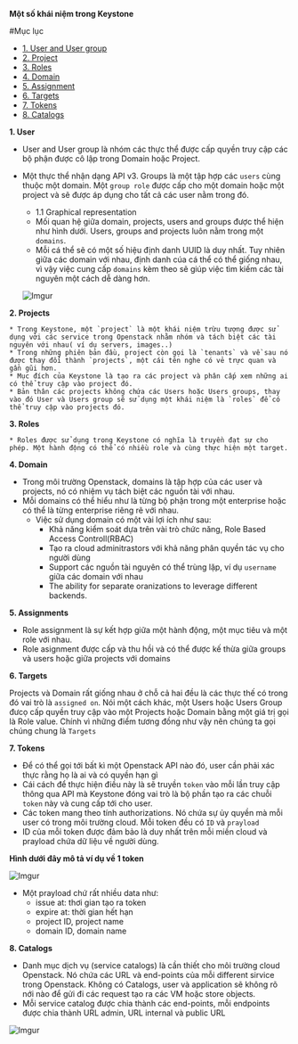**Một số khái niệm trong Keystone**

#Mục lục

* [1. User and User group](#1)
* [2. Project](#2)
* [3. Roles](*3)
* [4. Domain](#4)
* [5. Assignment](#5)
* [6. Targets](#6)
* [7. Tokens](#7)
* [8. Catalogs](#8)


<a name="a"></a>

**1. User**
- User and User group là nhóm các thực thể được cấp quyền truy cập các bộ phận được cô lập trong Domain hoặc Project.
- Một thực thể nhận dạng API v3. Groups là một tập hợp các `users` cùng thuộc một domain. Một `group role` được cấp cho một domain hoặc một project và sẽ được áp dụng cho tất cả các user nằm trong đó.


    * 1.1 Graphical representation 
    - Mối quan hệ giữa domain, projects, users and groups được thể hiện như hình dưới. Users, groups and projects luôn nằm trong một `domains`. 
    - Mỗi cá thể sẽ có một số hiệu định danh UUID là duy nhất. Tuy nhiên giữa các domain với nhau, định danh cúa cá thể có thể giống nhau, vì vậy việc cung cấp `domains` kèm theo sẽ giúp việc tìm kiếm các tài nguyên một cách dễ dàng hơn.

    ![Imgur](https://i.imgur.com/VnRQELZ.png)

<a name="2"></a>

**2. Projects**

    * Trong Keystone, một `project` là một khái niệm trừu tượng được sử dụng vởi các service trong Openstack nhằm nhóm và tách biệt các tài nguyên với nhau( ví dụ servers, images..)
    * Trong những phiên bản đầu, project còn gọi là `tenants` và về sau nó được thay đổi thành `projects`, một cái tên nghe có vẻ trực quan và gần gũi hơn.
    * Mục đích của Keystone là tạo ra các project và phân cấp xem những ai có thể truy cập vào project đó.
    * Bản thân các projects không chứa các Users hoặc Users groups, thay vào đó User và Users group sẽ sử dụng một khái niệm là `roles` để có thể truy cập vào projects đó.
    

<a name="3"></a>

**3. Roles**

    * Roles được sử dụng trong Keystone có nghĩa là truyền đạt sự cho phép. Một hành động có thể có nhiều role và cùng thực hiện một target.

<a name="4"></a>

**4. Domain**

- Trong môi trường Openstack, domains là tập hợp của các user và projects, nó có nhiệm vụ tách biệt các nguồn tài với nhau.
- Mỗi domains có thể hiểu như là từng bộ phận trong một enterprise hoặc có thể là từng enterprise riêng rẽ với nhau.
    * Việc sử dụng domain có một vài lợi ích như sau:
        - Khả năng kiểm soát dựa trên vài trò chức năng, Role Based Access Controll(RBAC)
        - Tạo ra cloud adminitrastors với khả năng phân quyền tác vụ cho người dùng
        - Support các nguồn tài nguyên có thể trùng lặp, ví dụ `username` giữa các domain với nhau
        - The ability for separate oranizations to leverage different backends.



<a name="5"></a>

**5. Assignments**

- Role assignment là sự kết hợp giữa một hành động, một mục tiêu và một role với nhau.
- Role asignment được cấp và thu hồi và có thể được kế thừa giữa groups và users hoặc giữa projects với domains

<a name="Targets">

**6. Targets**

Projects và Domain rất giống nhau ở chỗ cả hai đều là các thực thế có trong đó vai trò là `assigned on`. Nói một cách khác, một Users hoặc Users Group đưcọ cấp quyền truy cập vào một Projects hoặc Domain bằng một giá trị gọi là Role value. Chính vì những điểm tương đồng như vậy nên chúng ta gọi chúng chung là `Targets`


<a name="7"></a>

**7. Tokens**

 - Để có thể gọi tới bất kì một Openstack API nào đó, user cần phải xác thực rằng họ là ai và có quyền hạn gì
 - Cái cách để thực hiện điều này là sẽ truyền `token` vào mỗi lần truy cập thông qua API mà Keystone đóng vai trò là bộ phần tạo ra các chuỗi `token` này và cung cấp tới cho user.
 - Các token mang theo tính authorizations. Nó chứa sự ủy quyền mà mỗi user có trong môi trường cloud. Mỗi token đều có `ID` và `prayload`
 - ID của mỗi token được đảm bảo là duy nhất trên mỗi miền cloud và prayload chứa dữ liệu về người dùng.


**Hình dưới đây mô tả ví dụ về 1 token**

![Imgur](https://i.imgur.com/VJIaTSj.png)


- Một prayload chứ rất nhiều data như:
    - issue at: thơi gian tạo ra token
    - expire at: thời gian hết hạn
    - project ID, project name
    - domain ID, domain name


<a name="8"></a>

**8. Catalogs**

- Danh mục dịch vụ (service catalogs) là cần thiết cho môi trường cloud Openstack. Nó chứa các URL và end-points của mỗi different sirvice trong Openstack. Không có Catalogs, user và application sẽ không rõ nới nào để gửi đi các request tạo ra các VM hoặc store objects. 
- Mỗi service catalog được chia thành các end-points, mỗi endpoints được chia thành URL admin, URL internal và public URL

![Imgur](https://i.imgur.com/kW1repu.png)